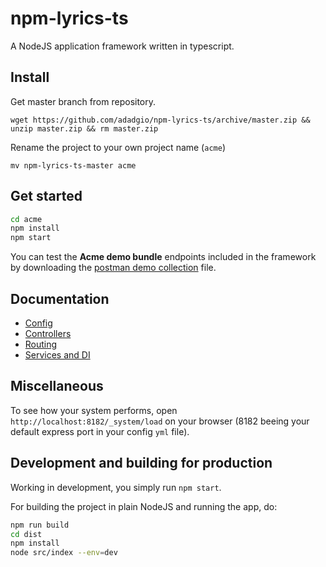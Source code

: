 # npm-lyrics-ts

A NodeJS application framework written in typescript.

## Install

Get master branch from repository.

`wget https://github.com/adadgio/npm-lyrics-ts/archive/master.zip && unzip master.zip && rm master.zip`

Rename the project to your own project name (`acme`)

`mv npm-lyrics-ts-master acme`

## Get started

```bash
cd acme
npm install
npm start
```

You can test the **Acme demo bundle** endpoints included in the framework by downloading
the [postman demo collection](./docs/lyrics.postman.json) file.

## Documentation

- [Config](./docs/CONFIG.md)
- [Controllers](./docs/CONTROLLERS.md)
- [Routing](./docs/ROUTING.md)
- [Services and DI](./docs/SERVICES.md)

## Miscellaneous

To see how your system performs, open `http://localhost:8182/_system/load` on your browser  (8182 beeing your default express port in your config `yml` file).

## Development and building for production

Working in development, you simply run `npm start`.

For building the project in plain NodeJS and running the app, do:

```bash
npm run build
cd dist
npm install
node src/index --env=dev
```
